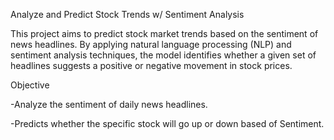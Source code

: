 Analyze and Predict Stock Trends w/ Sentiment Analysis

This project aims to predict stock market trends based on the sentiment of news headlines. By applying natural language processing (NLP) and sentiment analysis techniques, the model identifies whether a given set of headlines suggests a positive or negative movement in stock prices.

Objective

-Analyze the sentiment of daily news headlines.

-Predicts whether the specific stock will go up or down based of Sentiment.






